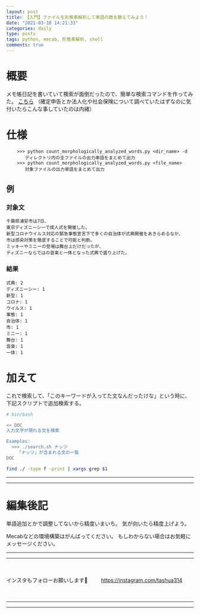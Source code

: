 ```yaml
---
layout: post
title: 【入門】ファイルを形態素解析して単語の数を数えてみよう！
date: "2021-03-10 14:21:33"
categories: daily
type: posts
tags: python, mecab, 形態素解析, shell
comments: true
---
```


# 概要
メモ帳日記を書いていて検索が面倒だったので、簡単な検索コマンドを作ってみた。
[こちら](https://gist.github.com/tashua314/61c5a29d73f2507a49d0658b8f2461a1)
（確定申告とか法人化や社会保険について調べていたはずなのに気付いたらこんな事していたのは内緒）

# 仕様
        >>> python count_morphologically_analyzed_words.py <dir_name> -d
           ディレクトリ内の全ファイルの出力単語をまとめて出力
        >>> python count_morphologically_analyzed_words.py <file_name>
           対象ファイルの出力単語をまとめて出力
## 例
### 対象文

    千葉県浦安市は7日、
    東京ディズニーシーで成人式を開催した。
    新型コロナウイルス対応の緊急事態宣言下で多くの自治体が式典開催をあきらめるなか、
    市は感染対策を徹底することで可能と判断。
    ミッキーやミニーの登場は舞台上だけだったが、
    ディズニーならではの音楽と一体となった式典で盛り上げた。

### 結果
    式典: 2
    ディズニーシー: 1
    新型: 1
    コロナ: 1
    ウイルス: 1
    事態: 1
    自治体: 1
    市: 1
    ミニー: 1
    舞台: 1
    音楽: 1
    一体: 1

# 加えて
これで検索して、「このキーワードが入ってた文なんだったけな」という時に、
下記スクリプトで追加検索する。

```search.sh
# bin/bash

<< DOC
入力文字が現れる文を検索

Examples:
  >>> ./search.sh ナッツ
    「ナッツ」が含まれる文の一覧
DOC

find ./ -type f -print | xargs grep $1
```

---
---

# 編集後記

単語追加とかで調整してないから精度いまいち。
気が向いたら精度上げよう。

Mecabなどの環境構築はがんばってください。
もしわからない場合はお気軽にメッセージください。
　　

---
---
  
　　
　　
  
インスタもフォローお願いします🙏
　　
https://instagram.com/tashua314

　　
　　

---
---
